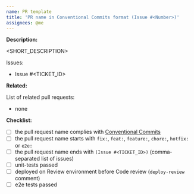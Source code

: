 ```yaml
---
name: PR template
title: 'PR name in Conventional Commits format (Issue #<Number>)'
assignees: @me
---
```


**Description:**

<SHORT_DESCRIPTION>

Issues:

- Issue #<TICKET_ID>

**Related:**

List of related pull requests:

- none

**Checklist:**

- [ ] the pull request name complies with [Conventional Commits](https://www.conventionalcommits.org/en/v1.0.0/)
- [ ] the pull request name starts with `fix:`, `feat:`, `feature:`, `chore:`, `hotfix:` or `e2e:`
- [ ] the pull request name ends with `(Issue #<TICKET_ID>)` (comma-separated list of issues)
- [ ] unit-tests passed
- [ ] deployed on Review environment before Code review (`deploy-review` comment)
- [ ] e2e tests passed
